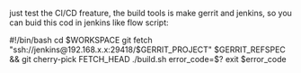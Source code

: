 just test the CI/CD freature, the build tools is make gerrit and jenkins, so you can buid this cod in jenkins like flow script:

#!/bin/bash
cd $WORKSPACE git fetch "ssh://jenkins@192.168.x.x:29418/$GERRIT_PROJECT" $GERRIT_REFSPEC && git cherry-pick FETCH_HEAD
./build.sh
error_code=$? exit $error_code
